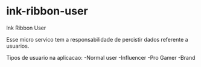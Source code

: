 # ink-ribbon-user
Ink Ribbon User


Esse micro servico tem a responsabilidade de percistir dados referente a usuarios.

Tipos de usuario na aplicacao:
-Normal user
-Influencer
-Pro Gamer
-Brand
